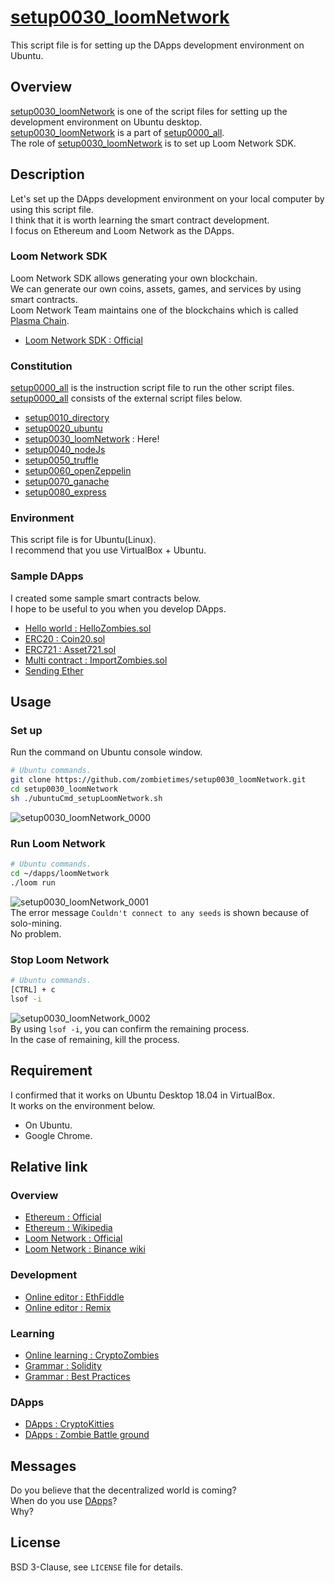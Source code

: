 # [setup0030_loomNetwork](https://github.com/zombietimes/setup0030_loomNetwork)
This script file is for setting up the DApps development environment on Ubuntu.  

## Overview
[setup0030_loomNetwork](https://github.com/zombietimes/setup0030_loomNetwork) is one of the script files for setting up the development environment on Ubuntu desktop.  
[setup0030_loomNetwork](https://github.com/zombietimes/setup0030_loomNetwork) is a part of [setup0000_all](https://github.com/zombietimes/setup0000_all).  
The role of [setup0030_loomNetwork](https://github.com/zombietimes/setup0030_loomNetwork) is to set up Loom Network SDK.  

## Description
Let's set up the DApps development environment on your local computer by using this script file.  
I think that it is worth learning the smart contract development.  
I focus on Ethereum and Loom Network as the DApps.  

### Loom Network SDK
Loom Network SDK allows generating your own blockchain.  
We can generate our own coins, assets, games, and services by using smart contracts.  
Loom Network Team maintains one of the blockchains which is called [Plasma Chain](https://medium.com/loom-network/loom-plasmachain-staking-is-officially-live-how-to-stake-your-loom-and-help-secure-plasmachain-e321dc462674).  
- [Loom Network SDK : Official](https://loomx.io/developers/)  

### Constitution
[setup0000_all](https://github.com/zombietimes/setup0000_all) is the instruction script file to run the other script files.  
[setup0000_all](https://github.com/zombietimes/setup0000_all) consists of the external script files below.  
- [setup0010_directory](https://github.com/zombietimes/setup0010_directory)
- [setup0020_ubuntu](https://github.com/zombietimes/setup0020_ubuntu)
- [setup0030_loomNetwork](https://github.com/zombietimes/setup0030_loomNetwork) : Here!
- [setup0040_nodeJs](https://github.com/zombietimes/setup0040_nodeJs)
- [setup0050_truffle](https://github.com/zombietimes/setup0050_truffle)
- [setup0060_openZeppelin](https://github.com/zombietimes/setup0060_openZeppelin)
- [setup0070_ganache](https://github.com/zombietimes/setup0070_ganache)
- [setup0080_express](https://github.com/zombietimes/setup0080_express)

### Environment
This script file is for Ubuntu(Linux).  
I recommend that you use VirtualBox + Ubuntu.  

### Sample DApps
I created some sample smart contracts below.  
I hope to be useful to you when you develop DApps.  
- [Hello world : HelloZombies.sol](https://github.com/zombietimes/dapp_helloWorld)
- [ERC20 : Coin20.sol](https://github.com/zombietimes/dapp_erc20)
- [ERC721 : Asset721.sol](https://github.com/zombietimes/dapp_erc721)
- [Multi contract : ImportZombies.sol](https://github.com/zombietimes/dapp_multiContract)
- [Sending Ether](https://github.com/zombietimes/dapp_sendEther)

## Usage
### Set up
Run the command on Ubuntu console window.  
```sh
# Ubuntu commands.
git clone https://github.com/zombietimes/setup0030_loomNetwork.git
cd setup0030_loomNetwork
sh ./ubuntuCmd_setupLoomNetwork.sh
```
![setup0030_loomNetwork_0000](https://user-images.githubusercontent.com/50263232/57186191-6a4df100-6f15-11e9-8ad1-773ce39ae263.png)  

### Run Loom Network
```sh
# Ubuntu commands.
cd ~/dapps/loomNetwork
./loom run
```
![setup0030_loomNetwork_0001](https://user-images.githubusercontent.com/50263232/57186198-7e91ee00-6f15-11e9-83db-2ead46e81e94.png)  
The error message `Couldn't connect to any seeds` is shown because of solo-mining.  
No problem.  

### Stop Loom Network
```sh
# Ubuntu commands.
[CTRL] + c
lsof -i
```
![setup0030_loomNetwork_0002](https://user-images.githubusercontent.com/50263232/57186204-9c5f5300-6f15-11e9-859b-a67940370ef5.png)  
By using `lsof -i`, you can confirm the remaining process.  
In the case of remaining, kill the process.  

## Requirement
I confirmed that it works on Ubuntu Desktop 18.04 in VirtualBox.  
It works on the environment below.  
- On Ubuntu.
- Google Chrome.

## Relative link
### Overview
- [Ethereum : Official](https://www.ethereum.org/)
- [Ethereum : Wikipedia](https://en.wikipedia.org/wiki/Ethereum)
- [Loom Network : Official](https://loomx.io/)
- [Loom Network : Binance wiki](https://info.binance.com/en/currencies/loom-network)

### Development
- [Online editor : EthFiddle](https://ethfiddle.com/)
- [Online editor : Remix](https://remix.ethereum.org/)

### Learning
- [Online learning : CryptoZombies](https://cryptozombies.io/)
- [Grammar : Solidity](https://solidity.readthedocs.io/)
- [Grammar : Best Practices](https://github.com/ConsenSys/smart-contract-best-practices)

### DApps
- [DApps : CryptoKitties](https://www.cryptokitties.co/)
- [DApps : Zombie Battle ground](https://loom.games/en/)

## Messages
Do you believe that the decentralized world is coming?  
When do you use [DApps](https://en.wikipedia.org/wiki/Decentralized_application)?  
Why?  

## License
BSD 3-Clause, see `LICENSE` file for details.  

